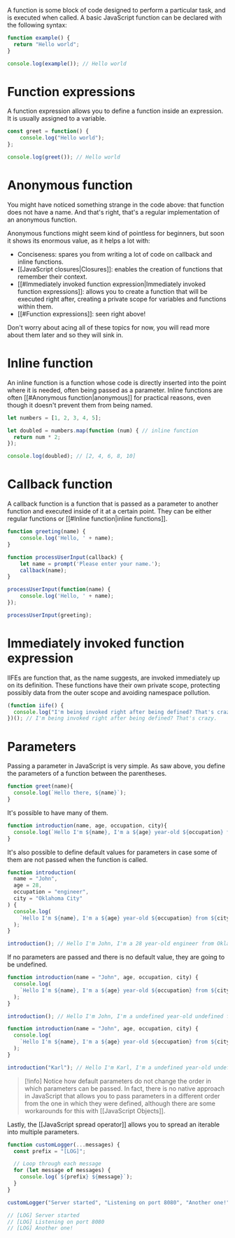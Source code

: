 A function is some block of code designed to perform a particular task, and is executed when called. A basic JavaScript function can be declared with the following syntax:

```js
function example() {
  return "Hello world";
}

console.log(example()); // Hello world
```

# Function expressions

A function expression allows you to define a function inside an expression. It is usually assigned to a variable.

```js
const greet = function() {
    console.log("Hello world");
};

console.log(greet()); // Hello world
```

# Anonymous function

You might have noticed something strange in the code above: that function does not have a name. And that's right, that's a regular implementation of an anonymous function.

Anonymous functions might seem kind of pointless for beginners, but soon it shows its enormous value, as it helps a lot with:

- Conciseness: spares you from writing a lot of code on callback and inline functions.
- [[JavaScript closures|Closures]]: enables the creation of functions that remember their context.
- [[#Immediately invoked function expression|Immediately invoked function expressions]]: allows you to create a function that will be executed right after, creating a private scope for variables and functions within them. 
- [[#Function expressions]]: seen right above!

Don't worry about acing all of these topics for now, you will read more about them later and so they will sink in.

# Inline function

An inline function is a function whose code is directly inserted into the point where it is needed, often being passed as a parameter. Inline functions are often [[#Anonymous function|anonymous]] for practical reasons, even though it doesn't prevent them from being named.

```js
let numbers = [1, 2, 3, 4, 5];

let doubled = numbers.map(function (num) { // inline function
  return num * 2;
}); 

console.log(doubled); // [2, 4, 6, 8, 10]

```

# Callback function

A callback function is a function that is passed as a parameter to another function and executed inside of it at a certain point. They can be either regular functions or [[#Inline function|inline functions]].

```js
function greeting(name) {
    console.log('Hello, ' + name);
}

function processUserInput(callback) {
    let name = prompt('Please enter your name.');
    callback(name);
}

processUserInput(function(name) {
    console.log('Hello, ' + name);
});

processUserInput(greeting);
```

# Immediately invoked function expression

IIFEs are function that, as the name suggests, are invoked immediately up on its definition. These functions have their own private scope, protecting possibly data from the outer scope and avoiding namespace pollution.

```js
(function iife() {
  console.log("I'm being invoked right after being defined? That's crazy.");
})(); // I'm being invoked right after being defined? That's crazy.
```

# Parameters

Passing a parameter in JavaScript is very simple. As saw above, you define the parameters of a function between the parentheses.

```js
function greet(name){
  console.log(`Hello there, ${name}`);
}
```

It's possible to have many of them.

```js
function introduction(name, age, occupation, city){
  console.log(`Hello I'm ${name}, I'm a ${age} year-old ${occupation} from ${city}`);
}
```

It's also possible to define default values for parameters in case some of them are not passed when the function is called.

```js
function introduction(
  name = "John",
  age = 28,
  occupation = "engineer",
  city = "Oklahoma City"
) {
  console.log(
    `Hello I'm ${name}, I'm a ${age} year-old ${occupation} from ${city}`
  );
}

introduction(); // Hello I'm John, I'm a 28 year-old engineer from Oklahoma City
```

If no parameters are passed and there is no default value, they are going to be undefined.

```js
function introduction(name = "John", age, occupation, city) {
  console.log(
    `Hello I'm ${name}, I'm a ${age} year-old ${occupation} from ${city}`
  );
}

introduction(); // Hello I'm John, I'm a undefined year-old undefined from undefined
```

```js
function introduction(name = "John", age, occupation, city) {
  console.log(
    `Hello I'm ${name}, I'm a ${age} year-old ${occupation} from ${city}`
  );
}

introduction("Karl"); // Hello I'm Karl, I'm a undefined year-old undefined from undefined
```

>[!info]
>Notice how default parameters do not change the order in which parameters can be passed. In fact, there is no native approach in JavaScript that allows you to pass parameters in a different order from the one in which they were defined, although there are some workarounds for this with [[JavaScript Objects]].

Lastly, the [[JavaScript spread operator]] allows you to spread an iterable into multiple parameters.

```js
function customLogger(...messages) {
  const prefix = "[LOG]";

  // Loop through each message
  for (let message of messages) {
    console.log(`${prefix} ${message}`);
  }
}

customLogger("Server started", "Listening on port 8080", "Another one!");

// [LOG] Server started
// [LOG] Listening on port 8080
// [LOG] Another one!
```

